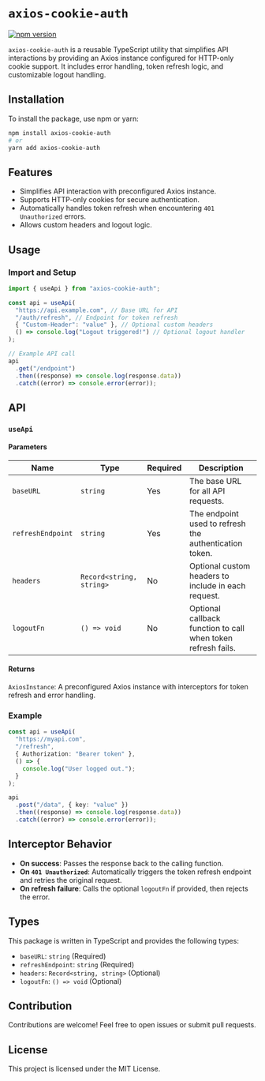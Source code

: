 # `axios-cookie-auth`

[![npm version](https://badge.fury.io/js/axios-cookie-auth.svg)](https://badge.fury.io/js/axios-cookie-auth)

`axios-cookie-auth` is a reusable TypeScript utility that simplifies API interactions by providing an Axios instance configured for HTTP-only cookie support. It includes error handling, token refresh logic, and customizable logout handling.

## Installation

To install the package, use npm or yarn:

```bash
npm install axios-cookie-auth
# or
yarn add axios-cookie-auth
```

## Features

- Simplifies API interaction with preconfigured Axios instance.
- Supports HTTP-only cookies for secure authentication.
- Automatically handles token refresh when encountering `401 Unauthorized` errors.
- Allows custom headers and logout logic.

## Usage

### Import and Setup

```typescript
import { useApi } from "axios-cookie-auth";

const api = useApi(
  "https://api.example.com", // Base URL for API
  "/auth/refresh", // Endpoint for token refresh
  { "Custom-Header": "value" }, // Optional custom headers
  () => console.log("Logout triggered!") // Optional logout handler
);

// Example API call
api
  .get("/endpoint")
  .then((response) => console.log(response.data))
  .catch((error) => console.error(error));
```

## API

### `useApi`

#### Parameters

| Name              | Type                     | Required | Description                                                  |
| ----------------- | ------------------------ | -------- | ------------------------------------------------------------ |
| `baseURL`         | `string`                 | Yes      | The base URL for all API requests.                           |
| `refreshEndpoint` | `string`                 | Yes      | The endpoint used to refresh the authentication token.       |
| `headers`         | `Record<string, string>` | No       | Optional custom headers to include in each request.          |
| `logoutFn`        | `() => void`             | No       | Optional callback function to call when token refresh fails. |

#### Returns

`AxiosInstance`: A preconfigured Axios instance with interceptors for token refresh and error handling.

### Example

```typescript
const api = useApi(
  "https://myapi.com",
  "/refresh",
  { Authorization: "Bearer token" },
  () => {
    console.log("User logged out.");
  }
);

api
  .post("/data", { key: "value" })
  .then((response) => console.log(response.data))
  .catch((error) => console.error(error));
```

## Interceptor Behavior

- **On success**: Passes the response back to the calling function.
- **On `401 Unauthorized`**: Automatically triggers the token refresh endpoint and retries the original request.
- **On refresh failure**: Calls the optional `logoutFn` if provided, then rejects the error.

## Types

This package is written in TypeScript and provides the following types:

- `baseURL`: `string` (Required)
- `refreshEndpoint`: `string` (Required)
- `headers`: `Record<string, string>` (Optional)
- `logoutFn`: `() => void` (Optional)

## Contribution

Contributions are welcome! Feel free to open issues or submit pull requests.

## License

This project is licensed under the MIT License.
